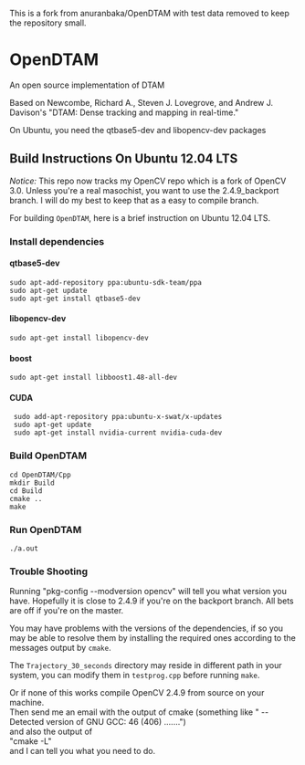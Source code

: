 This is a fork from anuranbaka/OpenDTAM with test data removed to keep the repository small.

OpenDTAM
========

An open source implementation of DTAM

Based on Newcombe, Richard A., Steven J. Lovegrove, and Andrew J. Davison's "DTAM: Dense tracking and mapping in real-time."

On Ubuntu, you need the qtbase5-dev and libopencv-dev packages

## Build Instructions On Ubuntu 12.04 LTS

*Notice:* This repo now tracks my OpenCV repo which is a fork of OpenCV 3.0. Unless you're a real masochist, you want to use the 2.4.9_backport branch. I will do my best to keep that as a easy to compile branch.

For building `OpenDTAM`, here is a brief instruction on Ubuntu 12.04 LTS.

### Install dependencies

#### qtbase5-dev

    sudo apt-add-repository ppa:ubuntu-sdk-team/ppa
    sudo apt-get update
    sudo apt-get install qtbase5-dev

#### libopencv-dev

    sudo apt-get install libopencv-dev

#### boost

    sudo apt-get install libboost1.48-all-dev

#### CUDA

     sudo add-apt-repository ppa:ubuntu-x-swat/x-updates
     sudo apt-get update
     sudo apt-get install nvidia-current nvidia-cuda-dev

### Build OpenDTAM

    cd OpenDTAM/Cpp
    mkdir Build
    cd Build
    cmake ..
    make

### Run OpenDTAM

    ./a.out

### Trouble Shooting

Running  "pkg-config --modversion opencv" will tell you what version you have. Hopefully it is 
close to 2.4.9 if you're on the backport branch. All bets are off if you're on the master.

You may have problems with the versions of the dependencies, if so you may be able to resolve them by installing the required ones according to the messages output by `cmake`.

The `Trajectory_30_seconds` directory may reside in different path in your system, you can modify them in `testprog.cpp` before running `make`.

Or if none of this works compile OpenCV 2.4.9 from source on your machine.  
Then send me an email with the output of cmake (something like " -- Detected version of GNU GCC: 46 (406) .......")  
and also the output of   
"cmake -L"  
and I can tell you what you need to do.

